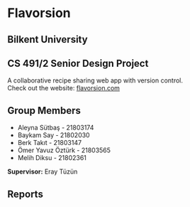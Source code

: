# Flavorsion
## Bilkent University
## CS 491/2 Senior Design Project
A collaborative recipe sharing web app with version control.  
Check out the website: [flavorsion.com](https://flavorsion.com)
## Group Members
- Aleyna Sütbaş - 21803174
- Baykam Say - 21802030
- Berk Takıt - 21803147
- Ömer Yavuz Öztürk - 21803565
- Melih Diksu - 21802361

**Supervisor:** Eray Tüzün
## Reports
